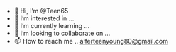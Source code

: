 - 👋 Hi, I’m @Teen65
- 👀 I’m interested in ...
- 🌱 I’m currently learning ...
- 💞️ I’m looking to collaborate on ...
- 📫 How to reach me .. alferteenyoung80@gmail.com

<!---
Teen65/Teen65 is a ✨ special ✨ repository because its `README.md` (this file) appears on your GitHub profile.
You can click the Preview link to take a look at your changes.
--->
